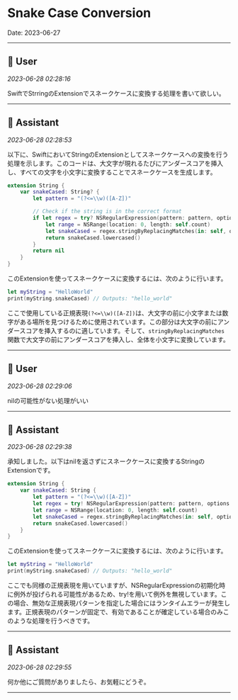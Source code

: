 # Snake Case Conversion

Date: 2023-06-27

---

## 👤 User
*2023-06-28 02:28:16*

SwiftでStrringのExtensionでスネークケースに変換する処理を書いて欲しい。

---

## 🤖 Assistant
*2023-06-28 02:28:53*

以下に、SwiftにおいてStringのExtensionとしてスネークケースへの変換を行う処理を示します。このコードは、大文字が現れるたびにアンダースコアを挿入し、すべての文字を小文字に変換することでスネークケースを生成します。

```swift
extension String {
    var snakeCased: String? {
        let pattern = "(?<=\\w)([A-Z])"

        // Check if the string is in the correct format
        if let regex = try? NSRegularExpression(pattern: pattern, options: []) {
            let range = NSRange(location: 0, length: self.count)
            let snakeCased = regex.stringByReplacingMatches(in: self, options: [], range: range, withTemplate: "_$1")
            return snakeCased.lowercased()
        }
        return nil
    }
}
```

このExtensionを使ってスネークケースに変換するには、次のように行います。

```swift
let myString = "HelloWorld"
print(myString.snakeCased) // Outputs: "hello_world"
```

ここで使用している正規表現`(?<=\\w)([A-Z])`は、大文字の前に小文字または数字がある場所を見つけるために使用されています。この部分は大文字の前にアンダースコアを挿入するのに適しています。そして、`stringByReplacingMatches`関数で大文字の前にアンダースコアを挿入し、全体を小文字に変換しています。

---

## 👤 User
*2023-06-28 02:29:06*

nilの可能性がない処理がいい

---

## 🤖 Assistant
*2023-06-28 02:29:38*

承知しました。以下はnilを返さずにスネークケースに変換するStringのExtensionです。

```swift
extension String {
    var snakeCased: String {
        let pattern = "(?<=\\w)([A-Z])"
        let regex = try! NSRegularExpression(pattern: pattern, options: [])
        let range = NSRange(location: 0, length: self.count)
        let snakeCased = regex.stringByReplacingMatches(in: self, options: [], range: range, withTemplate: "_$1")
        return snakeCased.lowercased()
    }
}
```

このExtensionを使ってスネークケースに変換するには、次のように行います。

```swift
let myString = "HelloWorld"
print(myString.snakeCased) // Outputs: "hello_world"
```

ここでも同様の正規表現を用いていますが、NSRegularExpressionの初期化時に例外が投げられる可能性があるため、try!を用いて例外を無視しています。この場合、無効な正規表現パターンを指定した場合にはランタイムエラーが発生します。正規表現のパターンが固定で、有効であることが確定している場合のみこのような処理を行うべきです。

---

## 🤖 Assistant
*2023-06-28 02:29:55*

何か他にご質問がありましたら、お気軽にどうぞ。

---
